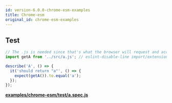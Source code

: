 ```yaml
---
id: version-6.0.0-chrome-esm-examples
title: Chrome-esm
original_id: chrome-esm-examples
---
```


## Test

```javascript
// The .js is needed since that's what the browser will request and according to spec
import getA from '../src/a.js'; // eslint-disable-line import/extensions

describe('A', () => {
  it('should return "a"', () => {
    expect(getA()).to.equal('a');
  });
});
```

**[examples/chrome-esm/test/a.spec.js](https://github.com/qlik-oss/after-work.js/tree/master/examples/chrome-esm/test/a.spec.js)**

